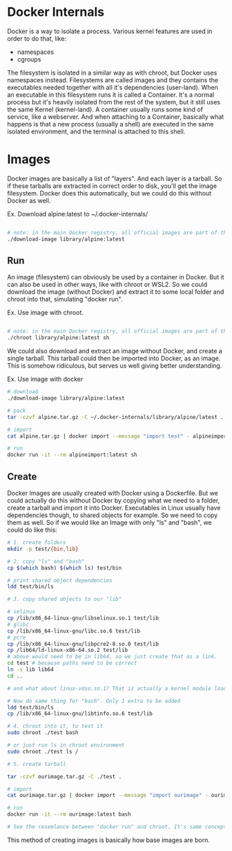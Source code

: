 # Docker Internals
Docker is a way to isolate a process. Various kernel features are used in order to do that, like:

* namespaces
* cgroups

The filesystem is isolated in a similar way as with chroot, but Docker uses namespaces instead. Filesystems are called images and they contains the executables needed together with all it's dependencies (user-land). When an executable in this filesystem runs it is called a Container. It's a normal process but it's heavily isolated from the rest of the system, but it still uses the same Kernel (kernel-land). A container usually runs some kind of service, like a webserver. And when attaching to a Container, basically what happens is that a new process (usually a shell) are executed in the same isolated environment, and the terminal is attached to this shell.

# Images
Docker images are basically a list of "layers". And each layer is a tarball. So if these tarballs are extracted in correct order to disk, you'll get the image filesystem. Docker does this automatically, but we could do this without Docker as well. 

Ex. Download alpine:latest to ~/.docker-internals/ 

``` bash

# note: in the main Docker registry, all official images are part of the "library" repository.
./download-image library/alpine:latest

```

## Run
An image (filesystem) can obviously be used by a container in Docker. But it can also be used in other ways, like with chroot or WSL2. So we could download the image (without Docker) and extract it to some local folder and chroot into that, simulating "docker run". 

Ex. Use image with chroot.

``` bash

# note: in the main Docker registry, all official images are part of the "library" repository.
./chroot library/alpine:latest sh

```

We could also download and extract an image without Docker, and create a single tarball. This tarball could then be imported into Docker, as an image. This is somehow ridiculous, but serves us well giving better understanding.

Ex. Use image with docker
```bash
# download
./download-image library/alpine:latest

# pack
tar -czvf alpine.tar.gz -C ~/.docker-internals/library/alpine/latest .

# import
cat alpine.tar.gz | docker import --message "import test" - alpineimport:latest

# run
docker run -it --rm alpineimport:latest sh
```

## Create
Docker Images are usually created with Docker using a Dockerfile. But we could actually do this without Docker by copying what we need to a folder, create a tarball and import it into Docker. Executables in Linux usually have dependencies though, to shared objects for example. So we need to copy them as well. So if we would like an Image with only "ls" and "bash", we could do like this:

```bash
# 1. create folders
mkdir -p test/{bin,lib}

# 2. copy "ls" and "bash"
cp $(which bash) $(which ls) test/bin

# print shared object dependencies
ldd test/bin/ls

# 3. copy shared objects to our "lib"

# selinux
cp /lib/x86_64-linux-gnu/libselinux.so.1 test/lib
# glibc
cp /lib/x86_64-linux-gnu/libc.so.6 test/lib
# pcre
cp /lib/x86_64-linux-gnu/libpcre2-8.so.0 test/lib
cp /lib64/ld-linux-x86-64.so.2 test/lib
# above would need to be in lib64, so we just create that as a link.
cd test # because paths need to be correct
ln -s lib lib64 
cd ..

# and what about linux-vdso.so.1? That is actually a kernel module loaded from memory.

# Now do same thing for "bash". Only 1 extra to be added
ldd test/bin/ls
cp /lib/x86_64-linux-gnu/libtinfo.so.6 test/lib

# 4. chroot into it, to test it
sudo chroot ./test bash

# or just run ls in chroot environment
sudo chroot ./test ls /

# 5. create tarball

tar -czvf ourimage.tar.gz -C ./test .

# import
cat ourimage.tar.gz | docker import --message "import ourimage" - ourimage:latest

# run
docker run -it --rm ourimage:latest bash

# See the resemlance between "docker run" and chroot. It's same concept. 
```

This method of creating images is basically how base images are born. 

